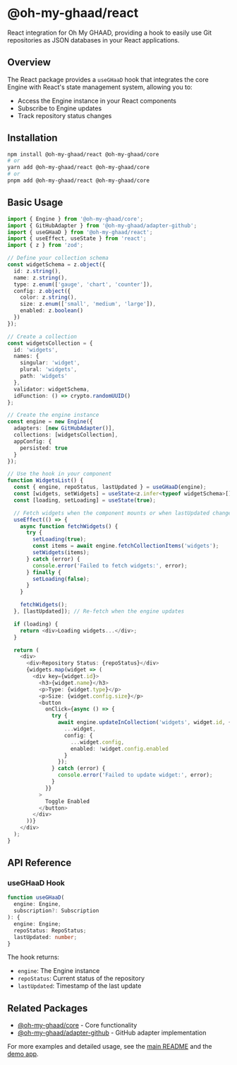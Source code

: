 # @oh-my-ghaad/react

React integration for Oh My GHAAD, providing a hook to easily use Git repositories as JSON databases in your React applications.

## Overview

The React package provides a `useGHaaD` hook that integrates the core Engine with React's state management system, allowing you to:
- Access the Engine instance in your React components
- Subscribe to Engine updates
- Track repository status changes

## Installation

```bash
npm install @oh-my-ghaad/react @oh-my-ghaad/core
# or
yarn add @oh-my-ghaad/react @oh-my-ghaad/core
# or
pnpm add @oh-my-ghaad/react @oh-my-ghaad/core
```

## Basic Usage

```typescript
import { Engine } from '@oh-my-ghaad/core';
import { GitHubAdapter } from '@oh-my-ghaad/adapter-github';
import { useGHaaD } from '@oh-my-ghaad/react';
import { useEffect, useState } from 'react';
import { z } from 'zod';

// Define your collection schema
const widgetSchema = z.object({
  id: z.string(),
  name: z.string(),
  type: z.enum(['gauge', 'chart', 'counter']),
  config: z.object({
    color: z.string(),
    size: z.enum(['small', 'medium', 'large']),
    enabled: z.boolean()
  })
});

// Create a collection
const widgetsCollection = {
  id: 'widgets',
  names: {
    singular: 'widget',
    plural: 'widgets',
    path: 'widgets'
  },
  validator: widgetSchema,
  idFunction: () => crypto.randomUUID()
};

// Create the engine instance
const engine = new Engine({
  adapters: [new GitHubAdapter()],
  collections: [widgetsCollection],
  appConfig: {
    persisted: true
  }
});

// Use the hook in your component
function WidgetsList() {
  const { engine, repoStatus, lastUpdated } = useGHaaD(engine);
  const [widgets, setWidgets] = useState<z.infer<typeof widgetSchema>[]>([]);
  const [loading, setLoading] = useState(true);

  // Fetch widgets when the component mounts or when lastUpdated changes
  useEffect(() => {
    async function fetchWidgets() {
      try {
        setLoading(true);
        const items = await engine.fetchCollectionItems('widgets');
        setWidgets(items);
      } catch (error) {
        console.error('Failed to fetch widgets:', error);
      } finally {
        setLoading(false);
      }
    }

    fetchWidgets();
  }, [lastUpdated]); // Re-fetch when the engine updates

  if (loading) {
    return <div>Loading widgets...</div>;
  }

  return (
    <div>
      <div>Repository Status: {repoStatus}</div>
      {widgets.map(widget => (
        <div key={widget.id}>
          <h3>{widget.name}</h3>
          <p>Type: {widget.type}</p>
          <p>Size: {widget.config.size}</p>
          <button
            onClick={async () => {
              try {
                await engine.updateInCollection('widgets', widget.id, {
                  ...widget,
                  config: {
                    ...widget.config,
                    enabled: !widget.config.enabled
                  }
                });
              } catch (error) {
                console.error('Failed to update widget:', error);
              }
            }}
          >
            Toggle Enabled
          </button>
        </div>
      ))}
    </div>
  );
}
```

## API Reference

### useGHaaD Hook

```typescript
function useGHaaD(
  engine: Engine,
  subscription?: Subscription
): {
  engine: Engine;
  repoStatus: RepoStatus;
  lastUpdated: number;
}
```

The hook returns:
- `engine`: The Engine instance
- `repoStatus`: Current status of the repository
- `lastUpdated`: Timestamp of the last update

## Related Packages

- [@oh-my-ghaad/core](../core/README.md) - Core functionality
- [@oh-my-ghaad/adapter-github](../adapter-github/README.md) - GitHub adapter implementation

For more examples and detailed usage, see the [main README](../../README.md) and the [demo app](../../apps/demo-app/README.md).

